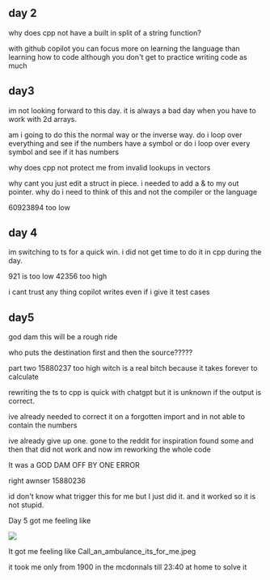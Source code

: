 ## day 2

why does cpp not have a built in split of a string function?

with github copilot you can focus more on learning the language than learning how to code
although you don't get to practice writing code as much

## day3

im not looking forward to this day. it is always a bad day when you have to work with 2d arrays.

am i going to do this the normal way or the inverse way. do i loop over everything and see if the numbers have a symbol or do i loop over every symbol and see if it has numbers

why does cpp not protect me from invalid lookups in vectors

why cant you just edit a struct in piece. i needed to add a & to my out pointer.
why do i need to think of this and not the compiler or the language

60923894 too low

## day 4

im switching to ts for a quick win. i did not get time to do it in cpp during the day.

921 is too low
42356 too high

i cant trust any thing copilot writes even if i give it test cases

## day5

god dam this will be a rough ride

who puts the destination first and then the source?????

part two
15880237 too high witch is a real bitch because it takes forever to calculate

rewriting the ts to cpp is quick with chatgpt but it is unknown if the output is correct.

ive already needed to correct it on a forgotten import and in not able to contain the numbers

ive already give up one. gone to the reddit for inspiration found some and then that did not work and now im reworking the whole code

It was a GOD DAM OFF BY ONE ERROR

right awnser 15880236

id don't know what trigger this for me but I just did it. and it worked so it is not stupid.

Day 5 got me feeling like

![](https://media.tenor.com/fd20tOF0wLkAAAAd/falling-down.gif)

It got me feeling like Call_an_ambulance_its_for_me.jpeg

it took me only from 1900 in the mcdonnals till 23:40 at home to solve it
